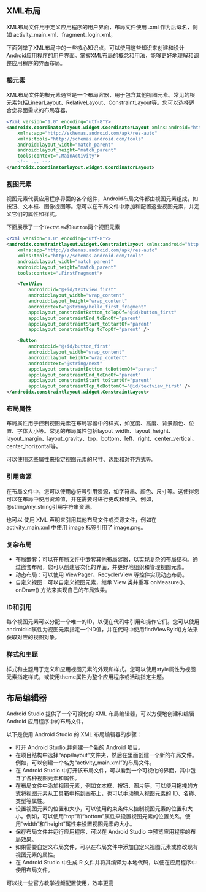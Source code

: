 
## XML布局

XML布局文件用于定义应用程序的用户界面，布局文件使用 .xml 作为后缀名，例如 activity_main.xml、fragment_login.xml。

下面列举了XML布局中的一些核心知识点，可以使用这些知识来创建和设计Android应用程序的用户界面。掌握XML布局的概念和用法，能够更好地理解和调整应用程序的界面布局。

### 根元素

XML布局文件的根元素通常是一个布局容器，用于包含其他视图元素。常见的根元素包括LinearLayout、RelativeLayout、ConstraintLayout等。您可以选择适合您界面需求的布局容器。

```xml
<?xml version="1.0" encoding="utf-8"?>
<androidx.coordinatorlayout.widget.CoordinatorLayout xmlns:android="http://schemas.android.com/apk/res/android"
    xmlns:app="http://schemas.android.com/apk/res-auto"
    xmlns:tools="http://schemas.android.com/tools"
    android:layout_width="match_parent"
    android:layout_height="match_parent"
    tools:context=".MainActivity">
    <!-- ... -->
</androidx.coordinatorlayout.widget.CoordinatorLayout>
```

### 视图元素

视图元素代表应用程序界面的各个组件，Android布局文件都由视图元素组成，如按钮、文本框、图像视图等。您可以在布局文件中添加和配置这些视图元素，并定义它们的属性和样式。

下面展示了一个`TextView`和`Button`两个视图元素

```xml
<?xml version="1.0" encoding="utf-8"?>
<androidx.constraintlayout.widget.ConstraintLayout xmlns:android="http://schemas.android.com/apk/res/android"
    xmlns:app="http://schemas.android.com/apk/res-auto"
    xmlns:tools="http://schemas.android.com/tools"
    android:layout_width="match_parent"
    android:layout_height="match_parent"
    tools:context=".FirstFragment">

    <TextView
        android:id="@+id/textview_first"
        android:layout_width="wrap_content"
        android:layout_height="wrap_content"
        android:text="@string/hello_first_fragment"
        app:layout_constraintBottom_toTopOf="@id/button_first"
        app:layout_constraintEnd_toEndOf="parent"
        app:layout_constraintStart_toStartOf="parent"
        app:layout_constraintTop_toTopOf="parent" />

    <Button
        android:id="@+id/button_first"
        android:layout_width="wrap_content"
        android:layout_height="wrap_content"
        android:text="@string/next"
        app:layout_constraintBottom_toBottomOf="parent"
        app:layout_constraintEnd_toEndOf="parent"
        app:layout_constraintStart_toStartOf="parent"
        app:layout_constraintTop_toBottomOf="@id/textview_first" />
</androidx.constraintlayout.widget.ConstraintLayout>
```

### 布局属性

布局属性用于控制视图元素在布局容器中的样式，如宽度、高度、背景颜色、位置、字体大小等。常见的布局属性包括layout_width、layout_height、layout_margin、layout_gravity、top、bottom、left、right、center_vertical、center_horizontal等。

可以使用这些属性来指定视图元素的尺寸、边距和对齐方式等。

### 引用资源

在布局文件中，您可以使用@符号引用资源，如字符串、颜色、尺寸等。这使得您可以在布局中使用资源值，并在需要时进行更改和维护。例如，@string/my_string引用字符串资源。

也可以 使用 XML 声明来引用其他布局文件或资源文件，例如在 activity_main.xml 中使用 image 标签引用了 image.png。

### 复杂布局

* 布局嵌套：可以在布局文件中嵌套其他布局容器，以实现复杂的布局结构。通过嵌套布局，您可以创建层次化的界面，并更好地组织和管理视图元素。
* 动态布局：可以使用 ViewPager、RecyclerView 等控件实现动态布局。
* 自定义视图：可以自定义视图元素，继承 View 类并重写 onMeasure()、onDraw() 方法来实现自己的布局效果。

### ID和引用

每个视图元素可以分配一个唯一的ID，以便在代码中引用和操作它们。您可以使用android:id属性为视图元素指定一个ID值，并在代码中使用findViewById()方法来获取对应的视图对象。

### 样式和主题
样式和主题用于定义和应用视图元素的外观和样式。您可以使用style属性为视图元素指定样式，或使用theme属性为整个应用程序或活动指定主题。

## 布局编辑器

Android Studio 提供了一个可视化的 XML 布局编辑器，可以方便地创建和编辑 Android 应用程序中的布局文件。

以下是使用 Android Studio 的 XML 布局编辑器的步骤：
* 打开 Android Studio,并创建一个新的 Android 项目。
* 在项目结构中选择“app/layout”文件夹，然后在里面创建一个新的布局文件。例如，可以创建一个名为“activity_main.xml”的布局文件。
* 在 Android Studio 中打开该布局文件，可以看到一个可视化的界面，其中包含了各种视图元素和属性。
* 在布局文件中添加视图元素，例如文本框、按钮、图片等。可以使用拖拽的方式将视图元素从工具箱中拖到画布上，也可以手动输入视图元素的 ID、名称、类型等属性。
* 设置视图元素的位置和大小，可以使用约束条件来控制视图元素的位置和大小。例如，可以使用“top”和“bottom”属性来设置视图元素的位置关系，使用“width”和“height”属性来设置视图元素的大小。
* 保存布局文件并运行应用程序，可以在 Android Studio 中预览应用程序的布局效果。
* 如果需要自定义布局文件，可以在布局文件中添加自定义视图元素或修改现有视图元素的属性。
* 在 Android Studio 中生成 R 文件并将其编译为本地代码，以便在应用程序中使用布局文件。

可以找一些官方教学视频配置使用，效率更高